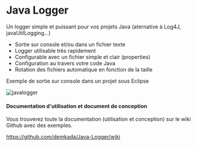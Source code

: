 # Java Logger

Un logger simple et puissant pour vos projets Java (aternative à Log4J, javaUtilLogging...)

* Sortie sur console et/ou dans un fichier texte
* Logger utilisable très rapidement
* Configurable avec un fichier simple et clair (properties)
* Configuration au travers votre code Java
* Rotation des fichiers automatique en fonction de la taille

Exemple de sortie sur console dans un projet sous Eclipse

![javalogger](https://cloud.githubusercontent.com/assets/4390722/6338995/19c1e6ac-bbb3-11e4-8028-6bc91ad2101a.png)

#### Documentation d'utilisation et document de conception

Vous trouverez toute la documentation (utilisation et conception) sur le wiki Github avec des exemples.

https://github.com/demkada/Java-Logger/wiki

